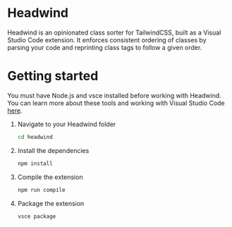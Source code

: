 # Headwind

Headwind is an opinionated class sorter for TailwindCSS, built as a Visual Studio Code extension. It enforces consistent ordering of classes by parsing your code and reprinting class tags to follow a given order.

# Getting started

You must have Node.js and vsce installed before working with Headwind. You can learn more about these tools and working with Visual Studio Code [here](https://code.visualstudio.com/api/working-with-extensions/publishing-extension).

1. Navigate to your Headwind folder

    ```sh
    cd headwind
    ```

2. Install the dependencies

    ```sh
    npm install
    ```

3. Compile the extension

    ```sh
    npm run compile
    ```

4. Package the extension

    ```sh
    vsce package
    ```
